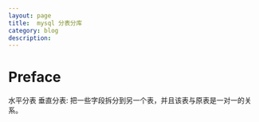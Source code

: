 ```yaml
---
layout: page
title:	mysql 分表分库
category: blog
description: 
---
```

# Preface
水平分表 
垂直分表: 把一些字段拆分到另一个表，并且该表与原表是一对一的关系。 
